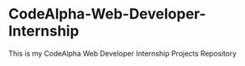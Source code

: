 # CodeAlpha-Web-Developer-Internship
This is my CodeAlpha Web Developer Internship Projects Repository
